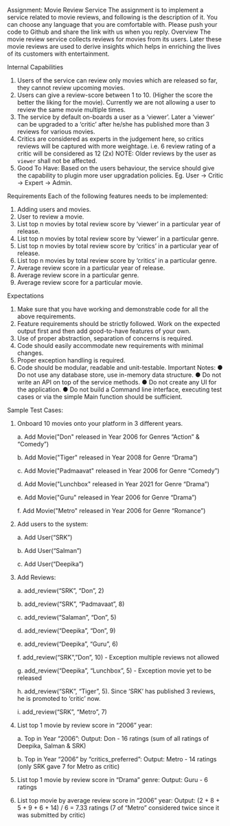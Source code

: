 Assignment: Movie Review Service
The assignment is to implement a service related to movie reviews, and
following is the description of it. You can choose any language that you
are comfortable with. Please push your code to Github and share the link
with us when you reply.
Overview
The movie review service collects reviews for movies from its users. Later
these movie reviews are used to derive insights which helps in enriching
the lives of its customers with entertainment.


Internal Capabilities
1. Users of the service can review only movies which are released so
far, they cannot review upcoming movies.
2. Users can give a review-score between 1 to 10. (Higher the score the
better the liking for the movie). Currently we are not allowing a
user to review the same movie multiple times.
3. The service by default on-boards a user as a ‘viewer’. Later a
‘viewer’ can be upgraded to a ‘critic’ after he/she has published
more than 3 reviews for various movies.
4. Critics are considered as experts in the judgement here, so critics
reviews will be captured with more weightage. i.e. 6 review rating of
a critic will be considered as 12 (2x) NOTE: Older reviews by the
user as `viewer` shall not be affected.
5. Good To Have: Based on the users behaviour, the service should give
the capability to plugin more user upgradation policies. Eg. User ->
Critic -> Expert -> Admin.



Requirements
Each of the following features needs to be implemented:
1. Adding users and movies.
2. User to review a movie.
3. List top n movies by total review score by ‘viewer’ in a particular
year of release.
4. List top n movies by total review score by ‘viewer’ in a particular
genre.
5. List top n movies by total review score by ‘critics’ in a particular
year of release.
6. List top n movies by total review score by ‘critics’ in a particular
genre.
7. Average review score in a particular year of release.
8. Average review score in a particular genre.
9. Average review score for a particular movie.


Expectations
1. Make sure that you have working and demonstrable code for all the
above requirements.
2. Feature requirements should be strictly followed. Work on the
expected output first and then add good-to-have features of your own.
3. Use of proper abstraction, separation of concerns is required.
4. Code should easily accommodate new requirements with minimal changes.
5. Proper exception handling is required.
6. Code should be modular, readable and unit-testable.
Important Notes:
● Do not use any database store, use in-memory data structure.
● Do not write an API on top of the service methods.
● Do not create any UI for the application.
● Do not build a Command line interface, executing test cases or via
the simple Main function should be sufficient.



Sample Test Cases:

1. Onboard 10 movies onto your platform in 3 different years.

    a. Add Movie("Don" released in Year 2006 for Genres “Action” & “Comedy”)
    
    b. Add Movie("Tiger" released in Year 2008 for Genre “Drama”)
    
    c. Add Movie("Padmaavat" released in Year 2006 for Genre “Comedy”)
    
    d. Add Movie("Lunchbox" released in Year 2021 for Genre “Drama”)
    
    e. Add Movie("Guru" released in Year 2006 for Genre “Drama”)
    
    f. Add Movie("Metro" released in Year 2006 for Genre “Romance”)


2. Add users to the system:

    a. Add User(“SRK”)
    
    b. Add User(“Salman”)
    
    c. Add User(“Deepika”)
   
   
3. Add Reviews:

    a. add_review(“SRK”, “Don”, 2)
    
    b. add_review(“SRK”, “Padmavaat”, 8)
    
    c. add_review(“Salaman”, “Don”, 5)
    
    d. add_review(“Deepika”, “Don”, 9)
    
    e. add_review(“Deepika”, “Guru”, 6)
    
    f. add_review(“SRK”,”Don”, 10) - Exception multiple reviews not allowed
    
    g. add_review(“Deepika”, “Lunchbox”, 5) - Exception movie yet to be released
    
    h. add_review(“SRK”, “Tiger”, 5). Since ‘SRK’ has published 3 reviews, he is promoted to ‘critic’ now.
    
    i. add_review(“SRK”, “Metro”, 7)


4. List top 1 movie by review score in “2006” year:

   a. Top in Year “2006”: Output: Don - 16 ratings (sum of all ratings of Deepika, Salman & SRK)

   b. Top in Year “2006” by “critics_preferred”: Output: Metro - 14 ratings (only SRK gave 7 for Metro as critic)


5. List top 1 movie by review score in “Drama” genre:
Output: Guru - 6 ratings

6. List top movie by average review score in “2006” year: Output: (2 + 8 + 5 + 9 + 6 + 14) / 6 = 7.33 ratings (7 of “Metro” considered twice since it was submitted by critic)
